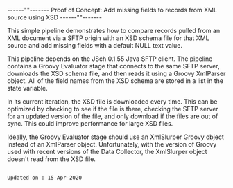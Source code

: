  ------""------- Proof of Concept: Add missing fields to records from XML source using XSD ------""------- 

This simple pipeline demonstrates how to compare records pulled from an XML document via a SFTP origin with an XSD schema file for that XML source and add missing fields with a default NULL text value.

This pipeline depends on the JSch 0.1.55 Java SFTP client. The pipeline contains a Groovy Evaluator stage that connects to the same SFTP server, downloads the XSD schema file, and then reads it using a Groovy XmlParser object. All of the field names from the XSD schema are stored in a list in the state variable.

In its current iteration, the XSD file is downloaded every time. This can be optimized by checking to see if the file is there, checking the SFTP server for an updated version of the file, and only download if the files are out of sync. This could improve performance for large XSD files.

Ideally, the Groovy Evaluator stage should use an XmlSlurper Groovy object instead of an XmlParser object. Unfortunately, with the version of Groovy used with recent versions of the Data Collector, the XmlSlurper object doesn't read from the XSD file. 


                                                                    Updated on : 15-Apr-2020
